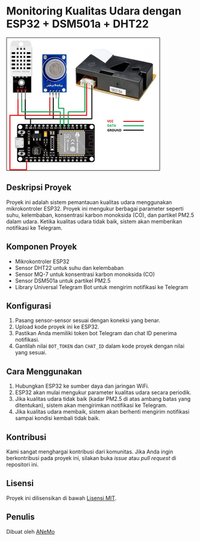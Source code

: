 # Monitoring Kualitas Udara dengan ESP32 + DSM501a + DHT22

![ESP32](https://github.com/Anemo27/Sistem_Monitoring_Udara/blob/main/Skema.png)

## Deskripsi Proyek

Proyek ini adalah sistem pemantauan kualitas udara menggunakan mikrokontroler ESP32. Proyek ini mengukur berbagai parameter seperti suhu, kelembaban, konsentrasi karbon monoksida (CO), dan partikel PM2.5 dalam udara. Ketika kualitas udara tidak baik, sistem akan memberikan notifikasi ke Telegram.

## Komponen Proyek

- Mikrokontroler ESP32
- Sensor DHT22 untuk suhu dan kelembaban
- Sensor MQ-7 untuk konsentrasi karbon monoksida (CO)
- Sensor DSM501a untuk partikel PM2.5
- Library Universal Telegram Bot untuk mengirim notifikasi ke Telegram

## Konfigurasi

1. Pasang sensor-sensor sesuai dengan koneksi yang benar.
2. Upload kode proyek ini ke ESP32.
3. Pastikan Anda memiliki token bot Telegram dan chat ID penerima notifikasi.
4. Gantilah nilai `BOT_TOKEN` dan `CHAT_ID` dalam kode proyek dengan nilai yang sesuai.

## Cara Menggunakan

1. Hubungkan ESP32 ke sumber daya dan jaringan WiFi.
2. ESP32 akan mulai mengukur parameter kualitas udara secara periodik.
3. Jika kualitas udara tidak baik (kadar PM2.5 di atas ambang batas yang ditentukan), sistem akan mengirimkan notifikasi ke Telegram.
4. Jika kualitas udara membaik, sistem akan berhenti mengirim notifikasi sampai kondisi kembali tidak baik.

## Kontribusi

Kami sangat menghargai kontribusi dari komunitas. Jika Anda ingin berkontribusi pada proyek ini, silakan buka _issue_ atau _pull request_ di repositori ini.

## Lisensi

Proyek ini dilisensikan di bawah [Lisensi MIT](LICENSE).

## Penulis

Dibuat oleh [ANeMo](https://github.com/Anemo27)
